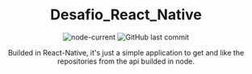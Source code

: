 <div align="center">

# Desafio_React_Native

![node-current](https://img.shields.io/node/v/package)
![GitHub last commit](https://img.shields.io/github/last-commit/Merchanntt/Desafio_React_Native)

Builded in React-Native, it's just a simple application to get and like the repositories from the api builded in node.

</div>

